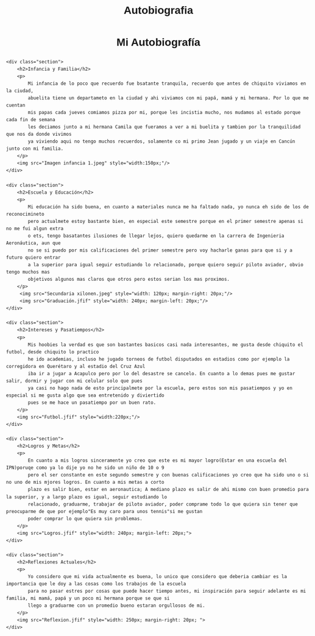 # Autobiografia
<!DOCTYPE html>
<html lang="es">
<head>
    <meta charset="UTF-8">
    <meta name="viewport" content="width=device-width, initial-scale=1.0">
    <title>Autobiografía</title>
    <style>
        body {
            font-family: Arial, sans-serif;
            line-height: 1.6;
            max-width: 800px;
            margin: 20px auto;
            padding: 0 20px;
        }
        h1, h2 {
            text-align: center;
        }
        .section {
            margin-bottom: 30px;
        }
        img {
            display: block;
            max-width: 100%;
            height: auto;
            margin: 20px auto;
        }
    </style>
</head>
<body>
    <h1>Mi Autobiografía</h1>
    
    <div class="section">
        <h2>Infancia y Familia</h2>
        <p>
            Mi infancia de lo poco que recuerdo fue bsatante tranquila, recuerdo que antes de chiquito viviamos en la ciudad,
            abuelita tiene un departameto en la ciudad y ahi viviamos con mi papá, mamá y mi hermana. Por lo que me cuentan
            mis papas cada jueves comiamos pizza por mi, porque les incistia mucho, nos mudamos al estado porque cada fin de semana
            les deciamos junto a mi hermana Camila que fueramos a ver a mi buelita y tambien por la tranquilidad que nos da donde vivimos
            ya viviendo aqui no tengo muchos recuerdos, solamente co mi primo Jean jugado y un viaje en Cancún junto con mi familia.
        </p>
        <img src="Imagen infancia 1.jpeg" style="width:150px;"/>
    </div>
    
    <div class="section">
        <h2>Escuela y Educación</h2>
        <p>
            Mi educación ha sido buena, en cuanto a materiales nunca me ha faltado nada, yo nunca eh sido de los de reconocimineto
            pero actualmete estoy bastante bien, en especial este semestre porque en el primer semestre apenas si no me fui algun extra
            o ets, tengo basatantes ilusiones de llegar lejos, quiero quedarme en la carrera de Ingenieria Aeronáutica, aun que
            no se si puedo por mis calificaciones del primer semestre pero voy hacharle ganas para que si y a futuro quiero entrar
            a la superior para igual seguir estudiando lo relacionado, porque quiero seguir piloto aviador, obvio tengo muchos mas
            objetivos algunos mas claros que otros pero estos serian los mas proximos.
        </p>
         <img src="Secundaria xilonen.jpeg" style="width: 120px; margin-right: 20px;"/>
         <img src="Graduación.jfif" style="width: 240px; margin-left: 20px;"/>
    </div>
    
    <div class="section">
        <h2>Intereses y Pasatiempos</h2>
        <p>
            Mis hoobies la verdad es que son bastantes basicos casi nada interesantes, me gusta desde chiquito el futbol, desde chiquito lo practico
            he ido academias, incluso he jugado torneos de futbol disputados en estadios como por ejemplo la corregidora en Querétaro y al estadio del Cruz Azul
            iba ir a jugar a Acapulco pero por lo del desastre se cancelo. En cuanto a lo demas pues me gustar salir, dormir y jugar con mi celular solo que pues
            ya casi no hago nada de esto principalmete por la escuela, pero estos son mis pasatiempos y yo en especial si me gusta algo que sea entretenido y diviertido
            pues se me hace un pasatiempo por un buen rato.
        </p>
        <img src="Futbol.jfif" style="width:220px;"/>
    </div>
    
    <div class="section">
        <h2>Logros y Metas</h2>
        <p>
            En cuanto a mis logros sinceramente yo creo que este es mi mayor logro(Estar en una escuela del IPN)poruqe como ya lo dije yo no he sido un niño de 10 o 9 
            pero el ser constante en este segundo semestre y con buenas calificaciones yo creo que ha sido uno o si no uno de mis mjores logros. En cuanto a mis metas a corto 
            plazo es salir bien, estar en aeronautica; A mediano plazo es salir de ahi mismo con buen promedio para la superior, y a largo plazo es igual, seguir estudiando lo
            relacionado, graduarme, trabajar de piloto aviador, poder comprame todo lo que quiera sin tener que preocuparme de que por ejemplo"Es muy caro para unos tennis"si me gustan
            poder comprar lo que quiera sin problemas.
        </p>
        <img src="Logros.jfif" style="width: 240px; margin-left: 20px;">
    </div>
    
    <div class="section">
        <h2>Reflexiones Actuales</h2>
        <p>
            Yo considero que mi vida actualmente es buena, lo unico que considero que deberia cambiar es la importancia que le doy a las cosas como los trabajos de la escuela
            para no pasar estres por cosas que puede hacer tiempo antes, mi inspiración para seguir adelante es mi familia, mi mamá, papá y un poco mi hermana porque se que si 
            llego a graduarme con un promedio bueno estaran orgullosos de mi.
        </p>
        <img src="Reflexion.jfif" style="width: 250px; margin-right: 20px; ">
    </div>

</body>
</html>
